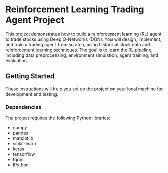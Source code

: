 # Reinforcement Learning Trading Agent Project

This project demonstrates how to build a reinforcement learning (RL) agent to trade stocks using Deep Q-Networks (DQN). You will design, implement, and train a trading agent from scratch, using historical stock data and reinforcement learning techniques. The goal is to learn the RL pipeline, including data preprocessing, environment simulation, agent training, and evaluation.

## Getting Started

These instructions will help you set up the project on your local machine for development and testing.

### Dependencies

The project requires the following Python libraries:

  - numpy
  - pandas
  - matplotlib
  - scikit-learn
  - keras
  - tensorflow
  - tqdm
  - IPython
